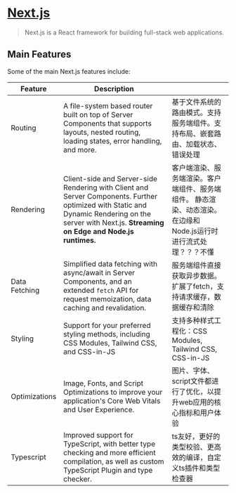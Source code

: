 # [Next.js](https://nextjs.org/)

> Next.js is a React framework for building full-stack web applications.
>

## Main Features

Some of the main Next.js features include:

| Feature | Description |  |
| --- | --- | --- |
| Routing | A file-system based router built on top of Server Components that supports layouts, nested routing, loading states, error handling, and more. | 基于文件系统的路由模式。支持服务端组件。支持布局、嵌套路由、加载状态、错误处理 |
| Rendering | Client-side and Server-side Rendering with Client and Server Components. Further optimized with Static and Dynamic Rendering on the server with Next.js. **Streaming on Edge and Node.js runtimes.** | 客户端渲染、服务端渲染。客户端组件、服务端组件。 静态渲染、动态渲染。 在边缘和Node.js运行时进行流式处理？？？不懂 |
| Data Fetching | Simplified data fetching with async/await in Server Components, and an extended `fetch` API for request memoization, data caching and revalidation. | 服务端组件直接获取异步数据。扩展了fetch，支持请求缓存，数据缓存和清除 |
| Styling | Support for your preferred styling methods, including CSS Modules, Tailwind CSS, and CSS-in-JS | 支持多种样式工程化：CSS Modules, Tailwind CSS,  CSS-in-JS |
| Optimizations | Image, Fonts, and Script Optimizations to improve your application's Core Web Vitals and User Experience. | 图片、字体、script文件都进行了优化，以提升web应用的核心指标和用户体验 |
| Typescript | Improved support for TypeScript, with better type checking and more efficient compilation, as well as custom TypeScript Plugin and type checker. | ts友好，更好的类型校验、更高效的编译，自定义ts插件和类型检查器 |


